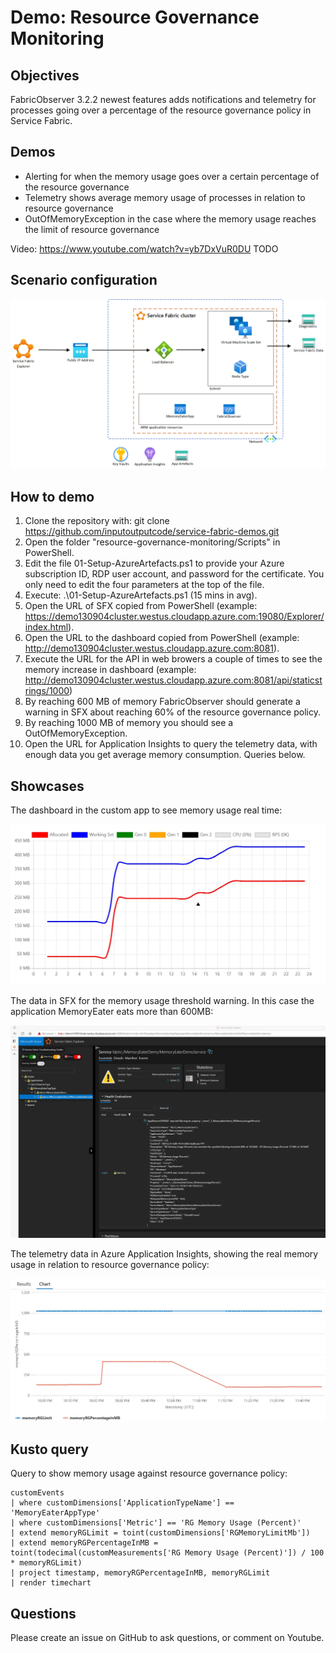 # Demo: Resource Governance Monitoring

## Objectives

FabricObserver 3.2.2 newest features adds notifications and telemetry for processes going over a percentage of the resource governance policy in Service Fabric.

## Demos 

- Alerting for when the memory usage goes over a certain percentage of the resource governance 
- Telemetry shows average memory usage of processes in relation to resource governance 
- OutOfMemoryException in the case where the memory usage reaches the limit of resource governance  

Video: https://www.youtube.com/watch?v=yb7DxVuR0DU TODO

## Scenario configuration

![Azure architecture](_images/resource-governance-monitoring.png)

## How to demo

1. Clone the repository with: git clone https://github.com/inputoutputcode/service-fabric-demos.git
1. Open the folder "resource-governance-monitoring/Scripts" in PowerShell.
1. Edit the file 01-Setup-AzureArtefacts.ps1 to provide your Azure subscription ID, RDP user account, and password for the certificate. You only need to edit the four parameters at the top of the file.
1. Execute: .\01-Setup-AzureArtefacts.ps1 (15 mins in avg).
1. Open the URL of SFX copied from PowerShell (example: https://demo130904cluster.westus.cloudapp.azure.com:19080/Explorer/index.html).
1. Open the URL to the dashboard copied from PowerShell (example: http://demo130904cluster.westus.cloudapp.azure.com:8081).
1. Execute the URL for the API in web browers a couple of times to see the memory increase in dashboard (example: http://demo130904cluster.westus.cloudapp.azure.com:8081/api/staticstrings/1000)
1. By reaching 600 MB of memory FabricObserver should generate a warning in SFX about reaching 60% of the resource governance policy.
1. By reaching 1000 MB of memory you should see a OutOfMemoryException.
1. Open the URL for Application Insights to query the telemetry data, with enough data you get average memory consumption. Queries below.

## Showcases

The dashboard in the custom app to see memory usage real time:

![Memory usage monitoring dashboard in the custom app](_images/memory-dashboard.jpg)

The data in SFX for the memory usage threshold warning. In this case the application MemoryEater eats more than 600MB:

![Memory usage threshold warning in SFX](_images/memory-usage-threshold-warning.jpg)

The telemetry data in Azure Application Insights, showing the real memory usage in relation to resource governance policy: 

![Telemetry dashboard for real usage compared to resource governance policy](_images/memory-threshold-usage.jpg)

## Kusto query

Query to show memory usage against resource governance policy:
```
customEvents 
| where customDimensions['ApplicationTypeName'] == 'MemoryEaterAppType'
| where customDimensions['Metric'] == 'RG Memory Usage (Percent)'
| extend memoryRGLimit = toint(customDimensions['RGMemoryLimitMb'])
| extend memoryRGPercentageInMB = toint(todecimal(customMeasurements['RG Memory Usage (Percent)']) / 100 * memoryRGLimit)
| project timestamp, memoryRGPercentageInMB, memoryRGLimit
| render timechart
```

## Questions

Please create an issue on GitHub to ask questions, or comment on Youtube.

